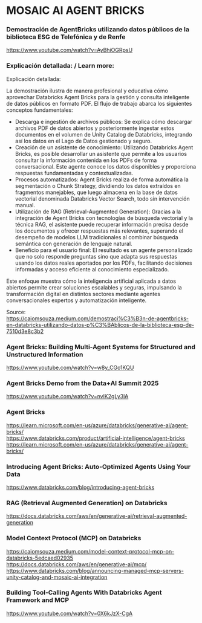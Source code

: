 # MOSAIC AI AGENT BRICKS

### Demostración de AgentBricks utilizando datos públicos de la biblioteca ESG de Telefónica y de Renfe
https://www.youtube.com/watch?v=AyBhiOGRpsU

### Explicación detallada: / Learn more:
Explicación detallada:

La demostración ilustra de manera profesional y educativa cómo aprovechar Databricks Agent Bricks para la gestión y consulta inteligente de datos públicos en formato PDF. El flujo de trabajo abarca los siguientes conceptos fundamentales:

* Descarga e ingestión de archivos públicos: Se explica cómo descargar archivos PDF de datos abiertos y posteriormente ingestar estos documentos en el volumen de Unity Catalog de Databricks, integrando así los datos en el Lago de Datos gestionado y seguro.
* Creación de un asistente de conocimiento: Utilizando Databricks Agent Bricks, es posible desarrollar un asistente que permite a los usuarios consultar la información contenida en los PDFs de forma conversacional. Este agente conoce los datos disponibles y proporciona respuestas fundamentadas y contextualizadas.
* Procesos automatizados: Agent Bricks realiza de forma automática la segmentación o Chunk Strategy, dividiendo los datos extraídos en fragmentos manejables, que luego almacena en la base de datos vectorial denominada Databricks Vector Search, todo sin intervención manual.
* Utilización de RAG (Retrieval-Augmented Generation): Gracias a la integración de Agent Bricks con tecnologías de búsqueda vectorial y la técnica RAG, el asistente puede recuperar información precisa desde los documentos y ofrecer respuestas más relevantes, superando el desempeño de modelos LLM tradicionales al combinar búsqueda semántica con generación de lenguaje natural.
* Beneficio para el usuario final: El resultado es un agente personalizado que no solo responde preguntas sino que adapta sus respuestas usando los datos reales aportados por los PDFs, facilitando decisiones informadas y acceso eficiente al conocimiento especializado.

Este enfoque muestra cómo la inteligencia artificial aplicada a datos abiertos permite crear soluciones escalables y seguras, impulsando la transformación digital en distintos sectores mediante agentes conversacionales expertos y automatización inteligente.

Source:<BR>
https://caiomsouza.medium.com/demostraci%C3%B3n-de-agentbricks-en-databricks-utilizando-datos-p%C3%BAblicos-de-la-biblioteca-esg-de-7510d3e8c3b2<BR>


### Agent Bricks: Building Multi-Agent Systems for Structured and Unstructured Information
https://www.youtube.com/watch?v=w8y_CGo1KQU

### Agent Bricks Demo from the Data+AI Summit 2025
https://www.youtube.com/watch?v=nvlK2gLy3lA

### Agent Bricks
https://learn.microsoft.com/en-us/azure/databricks/generative-ai/agent-bricks/ <BR>
https://www.databricks.com/product/artificial-intelligence/agent-bricks <BR>
https://learn.microsoft.com/en-us/azure/databricks/generative-ai/agent-bricks/ <BR>

### Introducing Agent Bricks: Auto-Optimized Agents Using Your Data
https://www.databricks.com/blog/introducing-agent-bricks

### RAG (Retrieval Augmented Generation) on Databricks
https://docs.databricks.com/aws/en/generative-ai/retrieval-augmented-generation

### Model Context Protocol (MCP) on Databricks
https://caiomsouza.medium.com/model-context-protocol-mcp-on-databricks-5edcaed02935<BR>
https://docs.databricks.com/aws/en/generative-ai/mcp/<BR>
https://www.databricks.com/blog/announcing-managed-mcp-servers-unity-catalog-and-mosaic-ai-integration<BR>

### Building Tool-Calling Agents With Databricks Agent Framework and MCP
https://www.youtube.com/watch?v=0X6kJzX-CgA

